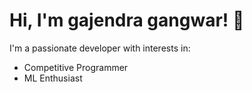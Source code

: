 # Hi, I'm gajendra gangwar! 👋

I'm a passionate developer with interests in:
- Competitive Programmer
- ML Enthusiast
